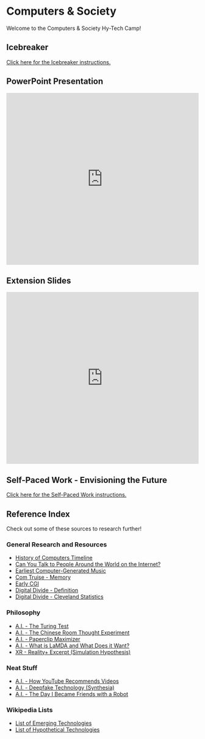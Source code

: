 # Computers & Society
Welcome to the Computers & Society Hy-Tech Camp!

## Icebreaker
[Click here for the Icebreaker instructions.](IcebreakerAI.md)

## PowerPoint Presentation
<iframe src='https://view.officeapps.live.com/op/embed.aspx?src=https://hytechcamps.github.io/computers-and-society/ComputersAndSocietyBase.pptx' width='100%' height='450px' frameborder='0'></iframe>

## Extension Slides
<iframe src='https://view.officeapps.live.com/op/embed.aspx?src=https://hytechcamps.github.io/computers-and-society/ComputersAndSocietyExtensions.pptx' width='100%' height='450px' frameborder='0'></iframe>

## Self-Paced Work - Envisioning the Future
[Click here for the Self-Paced Work instructions.](SelfPacedWork.md)

## Reference Index
Check out some of these sources to research further!

### General Research and Resources
- [History of Computers Timeline](https://www.computerhistory.org/timeline/computers/)
- [Can You Talk to People Around the World on the Internet?](https://www.youtube.com/watch?v=8We8HChN3a8)
- [Earliest Computer-Generated Music](https://www.bl.uk/collection-items/earliest-known-recording-of-computer-generated-music)
- [Com Truise - Memory](https://comtruise.bandcamp.com/track/memory)
- [Early CGI](https://www.youtube.com/watch?v=SPMFhcC4SvQ)
- [Digital Divide - Definition](https://cs.stanford.edu/people/eroberts/cs181/projects/digital-divide/start.html)
- [Digital Divide - Cleveland Statistics](https://www.communitysolutions.com/access-denied-impact-clevelands-digital-divide-students/)

### Philosophy
- [A.I. - The Turing Test](https://plato.stanford.edu/entries/turing-test/)
- [A.I. - The Chinese Room Thought Experiment](https://plato.stanford.edu/entries/chinese-room/)
- [A.I. - Paperclip Maximizer](https://www.lesswrong.com/tag/paperclip-maximizer)
- [A.I. - What is LaMDA and What Does it Want?](https://cajundiscordian.medium.com/what-is-lamda-and-what-does-it-want-688632134489)
- [XR - Reality+ Excerpt (Simulation Hypothesis)](http://consc.net/reality+/excerpt.pdf)

### Neat Stuff
- [A.I. - How YouTube Recommends Videos](https://towardsdatascience.com/how-youtube-recommends-videos-b6e003a5ab2f)
- [A.I. - Deepfake Technology (Synthesia)](https://www.youtube.com/watch?v=fM2pqqfukNc)
- [A.I. - The Day I Became Friends with a Robot](https://tristrumtuttle.medium.com/the-day-i-became-friends-with-a-robot-86433f707fad)

### Wikipedia Lists
- [List of Emerging Technologies](https://en.wikipedia.org/wiki/List_of_emerging_technologies)
- [List of Hypothetical Technologies](https://en.wikipedia.org/wiki/List_of_hypothetical_technologies)